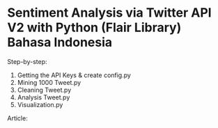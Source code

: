 # Sentiment Analysis via Twitter API V2 with Python (Flair Library) Bahasa Indonesia

Step-by-step:

1. Getting the API Keys & create config.py
2. Mining 1000 Tweet.py
3. Cleaning Tweet.py
4. Analysis Tweet.py
5. Visualization.py

Article:



